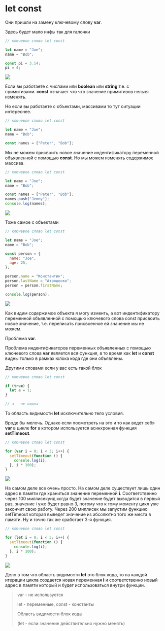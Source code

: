 # let const

Они пришли на замену ключевому слову **var**.

Здесь будет мало инфы так для галочки

````js
// ключевое слово let const

let name = "Joe";
name = "Bob";

const pi = 3.14;
pi = 4;

````

![](img/001.jpg)

Если вы работаете с числами или **boolean** или **string** т.е. с примитивами. **const** означает что что значение примитивов нельзя изменять.

Но если вы работаете с объектами, массивами то тут ситуации интереснее.

```js
// ключевое слово let const

let name = "Joe";
name = "Bob";

const names = ["Peter", "Bob"];

```

Мы не можем присвоить новое значение индентификатору переменной объявленной с помощью **const**. Но мы можем изменять содержимое массива.

```js
// ключевое слово let const

let name = "Joe";
name = "Bob";

const names = ["Peter", "Bob"];
names.push("Jenny");
console.log(names);

```

![](img/002.jpg)

Тоже самое с объектами

```js
// ключевое слово let const

let name = "Joe";
name = "Bob";

const person = {
  name: "Joe",
  age: 25,
};

person.name = "Константин";
person.lastName = "Атрощенко";
person = person.firstName;

console.log(person);

```

![](img/003.jpg)

Как видим содержимое объекта я могу изменть, а вот индентификатору переменной объявленной с помощью ключевого слова const присвоить новое значение, т.е. переписать присвоенное ей значение мы не можем.

Проблема **var**.

Проблема индентификаторов переменных объявленных с помощью ключевого слова **var** является вся функция, в то время как **let** и **const** видны только в рамках юлока кода где они объявлены.

Другими словами если у вас есть такой блок

```js
// ключевое слово let const

if (true) {
  let a = 1;
}

// a - не видна

```

То область видимости **let** исключительно тело условия.

Вроде бы мелочь. Однако если посмотреть на это и то как ведет себя **var** в цикле **for** в котором используется асинхронная функция **setTimeout**.

```js
// ключевое слово let const

for (var i = 0; i < 3; i++) {
  setTimeout(function () {
    console.log(i);
  }, i * 100);
}

```

![](img/004.jpg)

На самом деле все очень просто. На самом деле существует лишь один адрес в памяти где храниться значение переменной **i**. Соответственно через 100 миллисекунд когда будет значение будет выводится в первый раз, значение i уже будет равно 3, потому что к тому моменту цикл уже закончит свою работу. Через 200 миллисек мы запустим функцию setTimeout которая выведет значение из абсолютно того же места в памяти. Ну и точно так же сработает 3-я функция.

```js
// ключевое слово let const

for (let i = 0; i < 3; i++) {
  setTimeout(function () {
    console.log(i);
  }, i * 100);
}

```

![](img/005.jpg)

Дело в том что область видимости **let** это блок кода, то на каждой итерации цикла создается новая переменная **i** и соответственно новый адрес в памяти который и будет использоваться внутри функции.

> var - не используется
> 
> let - переменные, const - константы
> 
> Область видимости блок кода
> 
> (let - если значение действительно нужно менять)